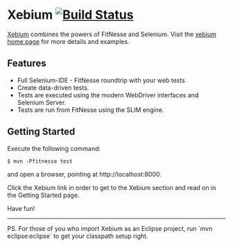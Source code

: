 Xebium [![Build Status](https://travis-ci.org/joroelev/Xebium.png?branch=master)](https://travis-ci.org/joroelev/Xebium)
======
[Xebium](http://xebia.github.com/Xebium/) combines the powers of FitNesse and Selenium. Visit the [xebium home page](http://xebia.github.com/Xebium/) for more details and examples.

Features
--------

* Full Selenium-IDE - FitNesse roundtrip with your web tests
* Create data-driven tests.
* Tests are executed using the modern WebDriver interfaces and Selenium Server.
* Tests are run from FitNesse using the SLIM engine.

Getting Started
---------------

Execute the following command:

	$ mvn -Pfitnesse test

and open a browser, pointing at http://localhost:8000.

Click the Xebium link in order to get to the Xebium section and read on in the Getting Started page.

Have fun!

<hr/>
PS. For those of you who import Xebium as an Eclipse project, run `mvn eclipse:eclipse` to get your classpath setup right.
